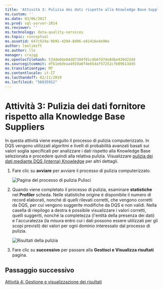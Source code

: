 ```yaml
---
title: 'Attività 3: Pulizia dei dati rispetto alla Knowledge Base Suppliers | Microsoft Docs'
ms.custom: ''
ms.date: 03/06/2017
ms.prod: sql-server-2014
ms.reviewer: ''
ms.technology: data-quality-services
ms.topic: conceptual
ms.assetid: 647c924a-9b91-4294-8d96-e81416e4e90e
author: leolimsft
ms.author: lle
manager: craigg
ms.openlocfilehash: 53dde66e84dd7304f81c4b6fd7de8dbe939d22d4
ms.sourcegitcommit: dfb1e6deaa4919a0f4e654af57252cfb09613dd5
ms.translationtype: MT
ms.contentlocale: it-IT
ms.lasthandoff: 02/11/2019
ms.locfileid: "56035912"
---
```

# <a name="task-3-cleansing-data-against-the-suppliers-knowledge-base"></a>Attività 3: Pulizia dei dati fornitore rispetto alla Knowledge Base Suppliers
  In questa attività viene eseguito il processo di pulizia computerizzato. In DQS vengono utilizzati algoritmi e livelli di probabilità avanzati basati sui valori soglia specificati per analizzare i dati rispetto alla Knowledge Base selezionata e procedere quindi alla relativa pulizia. Visualizzare [pulizia dei dati mediante DQS (interna) Knowledge](https://msdn.microsoft.com/library/hh213061.aspx) per altri dettagli.  
  
1.  Fare clic su **avviare** per avviare il processo di pulizia computerizzato.  
  
     ![Pagina del processo di pulizia Pulisci](../../2014/tutorials/media/et-cleansingdataagainstthesupplierkb-01.jpg "pulire pagina del processo di pulizia")  
  
2.  Quando viene completato il processo di pulizia, esaminare **statistiche** nel **Profiler** scheda. Nelle statistiche origine è disponibile il numero di record elaborati, nonché di quelli rilevati corretti, che vengono corretti da DQS, per cui vengono suggerite modifiche da DQS e non validi. Nella casella di riepilogo a destra è possibile visualizzare i valori corretti, quelli suggeriti, nonché la completezza (l'entità della presenza dei dati) e l'accuratezza (la misura entro cui i dati possono essere utilizzati per gli scopi previsti) dei valori per ogni dominio interessato dal processo di pulizia.  
  
     ![Risultati della pulizia](../../2014/tutorials/media/et-cleansingdataagainstthesupplierkb-02.jpg "dei risultati della pulizia")  
  
3.  Fare clic su **successivo** per passare alla **Gestisci e Visualizza risultati** pagina.  
  
## <a name="next-step"></a>Passaggio successivo  
 [Attività 4: Gestione e visualizzazione dei risultati](../../2014/tutorials/task-4-manaing-and-viewing-results.md)  
  
  
